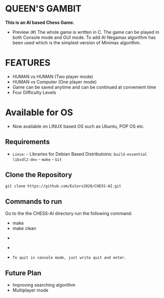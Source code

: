 # QUEEN'S GAMBIT

**This is an AI based Chess Game.**
-   Preview (#)
The whole game is written in C. The game can be played in both Console mode and GUI mode. To add AI Negamax algorithm has been used which is the simplest version of Minimax algorithm.
# FEATURES
- HUMAN vs HUMAN (Two player mode)
- HUMAN vs Computer (One player mode)
- Game can be saved anytime and can be continued at convenient time
- Four Difficulty Levels

# Available for OS
- Now available on LINUX based OS such as Ubuntu, POP OS etc.
## Requirements
  * ```Linux```:
        - Libraries for Debian Based Distributoins: ```build-essential``` ```libsdl2-dev```
        - ```make```
        - ```Git```
## Clone the Repository
```
git clone https://github.com/Eulers2020/CHESS-AI.git
```

## Commands to run
 Go to the the CHESS-AI directory run the following command:
  - make
  - make clean
  * ```To play in GUI Mode: ./CHESSAI -g
  * ```To play in Console Mode: ./CHESSAI -c or anything else instead of c
  * ```To quit in console mode, just write quit and enter.```
  
  
## Future Plan
- Improving searching algorithm
- Multiplayer mode
